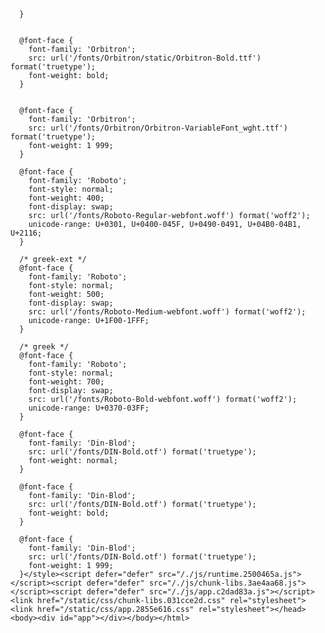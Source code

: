 
      }


      @font-face {
        font-family: 'Orbitron';
        src: url('/fonts/Orbitron/static/Orbitron-Bold.ttf') format('truetype');
        font-weight: bold;
      }


      @font-face {
        font-family: 'Orbitron';
        src: url('/fonts/Orbitron/Orbitron-VariableFont_wght.ttf') format('truetype');
        font-weight: 1 999;
      }

      @font-face {
        font-family: 'Roboto';
        font-style: normal;
        font-weight: 400;
        font-display: swap;
        src: url('/fonts/Roboto-Regular-webfont.woff') format('woff2');
        unicode-range: U+0301, U+0400-045F, U+0490-0491, U+04B0-04B1, U+2116;
      }

      /* greek-ext */
      @font-face {
        font-family: 'Roboto';
        font-style: normal;
        font-weight: 500;
        font-display: swap;
        src: url('/fonts/Roboto-Medium-webfont.woff') format('woff2');
        unicode-range: U+1F00-1FFF;
      }

      /* greek */
      @font-face {
        font-family: 'Roboto';
        font-style: normal;
        font-weight: 700;
        font-display: swap;
        src: url('/fonts/Roboto-Bold-webfont.woff') format('woff2');
        unicode-range: U+0370-03FF;
      }

      @font-face {
        font-family: 'Din-Blod';
        src: url('/fonts/DIN-Bold.otf') format('truetype');
        font-weight: normal;
      }

      @font-face {
        font-family: 'Din-Blod';
        src: url('/fonts/DIN-Bold.otf') format('truetype');
        font-weight: bold;
      }

      @font-face {
        font-family: 'Din-Blod';
        src: url('/fonts/DIN-Bold.otf') format('truetype');
        font-weight: 1 999;
      }</style><script defer="defer" src="/./js/runtime.2500465a.js"></script><script defer="defer" src="/./js/chunk-libs.3ae4aa68.js"></script><script defer="defer" src="/./js/app.c2dad83a.js"></script><link href="/static/css/chunk-libs.031cce2d.css" rel="stylesheet"><link href="/static/css/app.2855e616.css" rel="stylesheet"></head><body><div id="app"></div></body></html>
